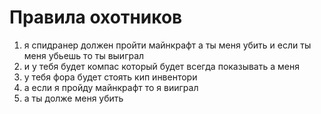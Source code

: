 # Правила охотников
1. я спидранер должен пройти майнкрафт а ты меня убить и если ты меня убьешь то ты выиграл
2. и у тебя будет компас который будет всегда показывать а меня
3. у тебя фора будет стоять кип инвентори
4. а если я пройду майнкрафт то я вииграл
5. а ты долже меня убить